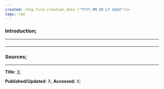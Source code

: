 ```yaml
---
created: <%tp.file.creation_date ("YYYY.MM.DD LT dddd")%>
tags: red
---
```

### Introduction;

---
### 


---
### Sources;
---
**Title**: [X]();

**Published/Updated:** X;
**Accessed:** X;